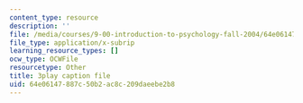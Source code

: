 ```yaml
---
content_type: resource
description: ''
file: /media/courses/9-00-introduction-to-psychology-fall-2004/64e06147887c50b2ac8c209daeebe2b8_10508.vtt
file_type: application/x-subrip
learning_resource_types: []
ocw_type: OCWFile
resourcetype: Other
title: 3play caption file
uid: 64e06147-887c-50b2-ac8c-209daeebe2b8
---
```

